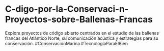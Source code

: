 # C-digo-por-la-Conservaci-n-Proyectos-sobre-Ballenas-Francas
Explora proyectos de código abierto centrados en el estudio de las ballenas francas del Atlántico Norte, su comunicación acústica y estrategias para su conservación. #ConservaciónMarina #TecnologíaParaElBien
